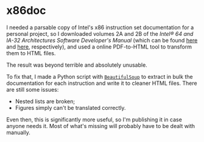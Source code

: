 x86doc
======

I needed a parsable copy of Intel's x86 instruction set documentation for a
personal project, so I downloaded volumes 2A and 2B of the *Intel® 64 and IA-32
Architectures Software Developer's Manual* (which can be found [here][1] and
[here][2], respectively), and used a online PDF-to-HTML tool to transform them
to HTML files.

The result was beyond terrible and absolutely unusable.

To fix that, I made a Python script with [`BeautifulSoup`][3] to extract in bulk
the documentation for each instruction and write it to cleaner HTML files. There
are still some issues:

* Nested lists are broken;
* Figures simply can't be translated correctly.

Even then, this is significantly more useful, so I'm publishing it in case
anyone needs it. Most of what's missing will probably have to be dealt with
manually.

  [1]: http://www.intel.com/content/dam/www/public/us/en/documents/manuals/64-ia-32-architectures-software-developer-vol-2a-manual.pdf
  [2]: http://www.intel.com/content/dam/www/public/us/en/documents/manuals/64-ia-32-architectures-software-developer-vol-2b-manual.pdf
  [3]: http://www.crummy.com/software/BeautifulSoup/